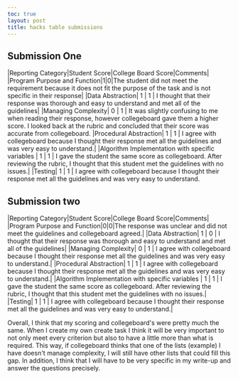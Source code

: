 ```yaml
---
toc: true
layout: post
title: hacks table submissions
---
```

## Submission One

|Reporting Category|Student Score|College Board Score|Comments|
|Program Purpose and Function|1|0|The student did not meet the requirement because it does not fit the purpose of the task and is not specific in their response|
|Data Abstraction| 1 | 1 | I thought that their response was thorough and easy to understand and met all of the guidelines|
|Managing Complexity| 0 | 1 | It was slightly confusing to me when reading their response, however collegeboard gave them a higher score. I looked back at the rubric and concluded that their score was accurate from collegeboard. 
|Procedural Abstraction| 1 | 1 | I agree with collegeboard because I thought their response met all the guidelines and was very easy to understand.|
|Algorithm Implementation with specific variables | 1 | 1 | I gave the student the same score as collegeboard. After reviewing the rubric, I thought that this student met the guidelines with no issues.|
|Testing| 1 | 1 | I agree with collegeboard because I thought their response met all the guidelines and was very easy to understand.

## Submission two 

|Reporting Category|Student Score|College Board Score|Comments|
|Program Purpose and Function|0|0|The response was unclear and did not meet the guidelines and collegeboard agreed.|
|Data Abstraction| 1 | 0 | I thought that their response was thorough and easy to understand and met all of the guidelines|
|Managing Complexity| 0 | 1 | I agree with collegeboard because I thought their response met all the guidelines and was very easy to understand.| 
|Procedural Abstraction| 1 | 1 | I agree with collegeboard because I thought their response met all the guidelines and was very easy to understand.|
|Algorithm Implementation with specific variables | 1 | 1 | I gave the student the same score as collegeboard. After reviewing the rubric, I thought that this student met the guidelines with no issues.|
|Testing| 1 | 1 | I agree with collegeboard because I thought their response met all the guidelines and was very easy to understand.|

Overall, I think that my scoring and collegeboard's were pretty much the same. When I create my own create task I think it will be very important to not only meet every criterion but also to have a little more than what is required. This way, if collegeboard thinks that one of the lists (example) I have doesn't manage complexity, I will still have other lists that could fill this gap. In addition, I think that I will have to be very specific in my write-up and answer the questions precisely.

